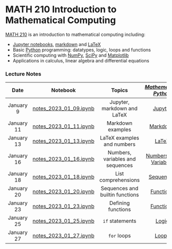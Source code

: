 # MATH 210 Introduction to Mathematical Computing

[MATH 210](https://courses.students.ubc.ca/cs/courseschedule?pname=subjarea&tname=subj-course&dept=MATH&course=210) is an introduction to mathematical computing including:

* [Jupyter notebooks](http://jupyter.org/), [markdown](https://en.wikipedia.org/wiki/Markdown) and [LaTeX](https://en.wikibooks.org/wiki/LaTeX/Mathematics)
* Basic [Python](https://www.python.org/) programming: datatypes, logic, loops and functions
* Scientific computing with [NumPy](http://www.numpy.org/), [SciPy](https://scipy.org/) and [Matplotlib](https://matplotlib.org/)
* Applications in calculus, linear algebra and differential equations

### Lecture Notes

| Date | Notebook | Topics | [*Mathematical Python*](https://patrickwalls.github.io/mathematicalpython) |
| :---: | :---: | :---: | :---: |
| January 9 | [notes_2023_01_09.ipynb](notes_2023_01_09.ipynb) | Jupyter, markdown and LaTeX | [Jupyter](https://patrickwalls.github.io/mathematicalpython/jupyter/notebook/) |
| January 11 | [notes_2023_01_11.ipynb](notes_2023_01_11.ipynb) | Markdown examples | [Markdown](https://patrickwalls.github.io/mathematicalpython/jupyter/markdown/) |
| January 13 | [notes_2023_01_13.ipynb](notes_2023_01_13.ipynb) | LaTeX examples and numbers | [LaTeX](https://patrickwalls.github.io/mathematicalpython/jupyter/latex/) |
| January 16 | [notes_2023_01_16.ipynb](notes_2023_01_16.ipynb) | Numbers, variables and sequences | [Numbers](https://patrickwalls.github.io/mathematicalpython/python/numbers/) and [Variables](https://patrickwalls.github.io/mathematicalpython/python/variables/) |
| January 18 | [notes_2023_01_18.ipynb](notes_2023_01_18.ipynb) | List comprehensions | [Sequences](https://patrickwalls.github.io/mathematicalpython/python/sequences/) |
| January 20 | [notes_2023_01_20.ipynb](notes_2023_01_20.ipynb) | Sequences and builtin functions | [Functions](https://patrickwalls.github.io/mathematicalpython/python/functions/) |
| January 23 | [notes_2023_01_23.ipynb](notes_2023_01_23.ipynb) | Defining functions | [Functions](https://patrickwalls.github.io/mathematicalpython/python/functions/) |
| January 25 | [notes_2023_01_25.ipynb](notes_2023_01_25.ipynb) | `if` statements | [Logic](https://patrickwalls.github.io/mathematicalpython/python/logic/) |
| January 27 | [notes_2023_01_27.ipynb](notes_2023_01_27.ipynb) | `for` loops | [Loops](https://patrickwalls.github.io/mathematicalpython/python/loops/) |